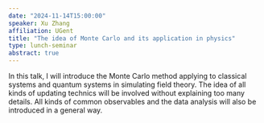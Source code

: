 ```yaml
---
date: "2024-11-14T15:00:00"
speaker: Xu Zhang
affiliation: UGent
title: "The idea of Monte Carlo and its application in physics"
type: lunch-seminar
abstract: true
---
```


In this talk, I will introduce the Monte Carlo method applying to classical systems and quantum systems in simulating field theory. The idea of all kinds of updating technics will be involved without explaining too many details. All kinds of common observables and the data analysis will also be introduced in a general way.
